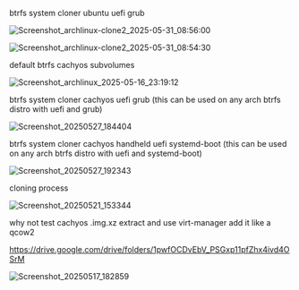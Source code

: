 

btrfs system cloner ubuntu uefi grub

![Screenshot_archlinux-clone2_2025-05-31_08:56:00](https://github.com/user-attachments/assets/141125af-a7a9-48c1-9bee-8aa99f484cff)


![Screenshot_archlinux-clone2_2025-05-31_08:54:30](https://github.com/user-attachments/assets/8cf45c11-a0fa-4b4d-8fd9-2339f1e4b554)



default btrfs cachyos subvolumes

![Screenshot_archlinux_2025-05-16_23:19:12](https://github.com/user-attachments/assets/de875338-0393-4231-a343-30dcad36a5d1)

btrfs system cloner cachyos uefi grub (this can be used on any arch btrfs distro with uefi and grub)

![Screenshot_20250527_184404](https://github.com/user-attachments/assets/5ce216e4-ae84-4a82-b176-4f08bababf86)





btrfs system cloner cachyos handheld uefi systemd-boot (this can be used on any arch btrfs distro with uefi and systemd-boot)

![Screenshot_20250527_192343](https://github.com/user-attachments/assets/5ee5500b-cba6-4d73-895c-337cf029cfb8)



cloning process

![Screenshot_20250521_153344](https://github.com/user-attachments/assets/12c6cb04-d54c-479c-9d3f-3b213ed117d8)


why not test cachyos .img.xz extract and use virt-manager add it like a qcow2

https://drive.google.com/drive/folders/1pwfOCDvEbV_PSGxp11pfZhx4ivd4OSrM

![Screenshot_20250517_182859](https://github.com/user-attachments/assets/59dad64d-eb03-42fd-8a01-1de6b59113de)
